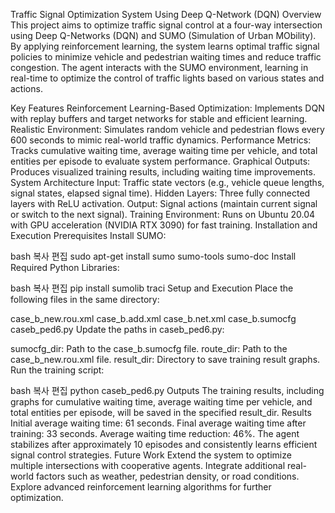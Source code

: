 Traffic Signal Optimization System Using Deep Q-Network (DQN)
Overview
This project aims to optimize traffic signal control at a four-way intersection using Deep Q-Networks (DQN) and SUMO (Simulation of Urban MObility). By applying reinforcement learning, the system learns optimal traffic signal policies to minimize vehicle and pedestrian waiting times and reduce traffic congestion. The agent interacts with the SUMO environment, learning in real-time to optimize the control of traffic lights based on various states and actions.

Key Features
Reinforcement Learning-Based Optimization: Implements DQN with replay buffers and target networks for stable and efficient learning.
Realistic Environment: Simulates random vehicle and pedestrian flows every 600 seconds to mimic real-world traffic dynamics.
Performance Metrics: Tracks cumulative waiting time, average waiting time per vehicle, and total entities per episode to evaluate system performance.
Graphical Outputs: Produces visualized training results, including waiting time improvements.
System Architecture
Input: Traffic state vectors (e.g., vehicle queue lengths, signal states, elapsed signal time).
Hidden Layers: Three fully connected layers with ReLU activation.
Output: Signal actions (maintain current signal or switch to the next signal).
Training Environment: Runs on Ubuntu 20.04 with GPU acceleration (NVIDIA RTX 3090) for fast training.
Installation and Execution
Prerequisites
Install SUMO:

bash
복사
편집
sudo apt-get install sumo sumo-tools sumo-doc
Install Required Python Libraries:

bash
복사
편집
pip install sumolib traci
Setup and Execution
Place the following files in the same directory:

case_b_new.rou.xml
case_b.add.xml
case_b.net.xml
case_b.sumocfg
caseb_ped6.py
Update the paths in caseb_ped6.py:

sumocfg_dir: Path to the case_b.sumocfg file.
route_dir: Path to the case_b_new.rou.xml file.
result_dir: Directory to save training result graphs.
Run the training script:

bash
복사
편집
python caseb_ped6.py
Outputs
The training results, including graphs for cumulative waiting time, average waiting time per vehicle, and total entities per episode, will be saved in the specified result_dir.
Results
Initial average waiting time: 61 seconds.
Final average waiting time after training: 33 seconds.
Average waiting time reduction: 46%.
The agent stabilizes after approximately 10 episodes and consistently learns efficient signal control strategies.
Future Work
Extend the system to optimize multiple intersections with cooperative agents.
Integrate additional real-world factors such as weather, pedestrian density, or road conditions.
Explore advanced reinforcement learning algorithms for further optimization.
